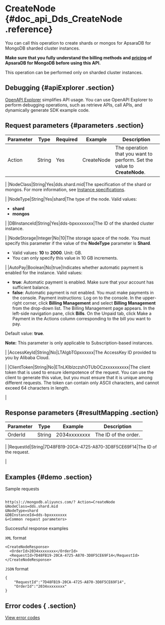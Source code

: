 # CreateNode {#doc_api_Dds_CreateNode .reference}

You can call this operation to create shards or mongos for ApsaraDB for MongoDB sharded cluster instances.

 **Make sure that you fully understand the billing methods and [pricing](https://www.alibabacloud.com/zh/product/apsaradb-for-mongodb/pricing) of ApsaraDB for MongoDB before using this API.** 

This operation can be performed only on sharded cluster instances.

## Debugging {#apiExplorer .section}

[OpenAPI Explorer](https://api.aliyun.com/#product=Dds&api=CreateNode) simplifies API usage. You can use OpenAPI Explorer to perform debugging operations, such as retrieve APIs, call APIs, and dynamically generate SDK example code.

## Request parameters {#parameters .section}

|Parameter|Type|Required|Example|Description|
|---------|----|--------|-------|-----------|
|Action|String|Yes|CreateNode|The operation that you want to perform. Set the value to **CreateNode**.

 |
|NodeClass|String|Yes|dds.shard.mid|The specification of the shard or mongos. For more information, see [Instance specifications](~~57141~~).

 |
|NodeType|String|Yes|shard|The type of the node. Valid values:

 -   **shard**
-   **mongos**

 |
|DBInstanceId|String|Yes|dds-bpxxxxxxxx|The ID of the sharded cluster instance.

 |
|NodeStorage|Integer|No|10|The storage space of the node. You must specify this parameter if the value of the **NodeType** parameter is **Shard**.

 -   Valid values: **10** to **2000**. Unit: GB.
-   You can only specify this value in 10 GB increments.

 |
|AutoPay|Boolean|No|true|Indicates whether automatic payment is enabled for the instance. Valid values:

 -   **true**: Automatic payment is enabled. Make sure that your account has sufficient balance.
-   **false**: Automatic payment is not enabled. You must make payments in the console. Payment instructions: Log on to the console. In the upper-right corner, click **Billing Management** and select **Billing Management** from the drop-down list. The Billing Management page appears. In the left-side navigation pane, click **Bills**. On the Unpaid tab, click Make a Payment in the Actions column corresponding to the bill you want to pay.

 Default value: **true**.

 **Note:** This parameter is only applicable to Subscription-based instances.

 |
|AccessKeyId|String|No|LTAIgbTGpxxxxxx|The AccessKey ID provided to you by Alibaba Cloud.

 |
|ClientToken|String|No|ETnLKlblzczshOTUbOCzxxxxxxxxxx|The client token that is used to ensure idempotence of the request. You can use the client to generate this value, but you must ensure that it is unique among different requests. The token can contain only ASCII characters, and cannot exceed 64 characters in length.

 |

## Response parameters {#resultMapping .section}

|Parameter|Type|Example|Description|
|---------|----|-------|-----------|
|OrderId|String|2034xxxxxxxx|The ID of the order.

 |
|RequestId|String|7D48FB19-20CA-4725-A870-3D8F5CE69F14|The ID of the request.

 |

## Examples {#demo .section}

Sample requests

``` {#request_demo}

http(s)://mongodb.aliyuncs.com/? Action=CreateNode
&NodeClass=dds.shard.mid
&NodeType=shard
&DBInstanceId=dds-bpxxxxxxxx
&<Common request parameters>

```

Successful response examples

`XML` format

``` {#xml_return_success_demo}
<CreateNodeResponse>
  <OrderId>2034xxxxxxxx</OrderId>
  <RequestId>7D48FB19-20CA-4725-A870-3D8F5CE69F14</RequestId> 
</CreateNodeResponse>

```

`JSON` format

``` {#json_return_success_demo}
{
	"RequestId":"7D48FB19-20CA-4725-A870-3D8F5CE69F14",
	"OrderId":"2034xxxxxxxx"
}
```

## Error codes { .section}

[View error codes](https://error-center.aliyun.com/status/product/Dds)

